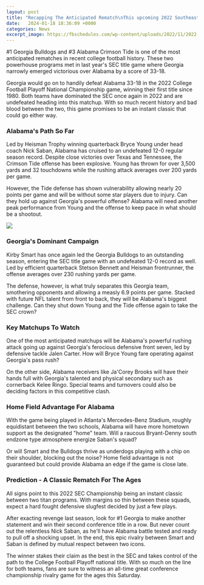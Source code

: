 ```yaml
---
layout: post
title: "Recapping The Anticipated Rematch\nThis upcoming 2022 Southeastern Conference (SEC) Championship game between the"
date:   2024-01-18 18:36:09 +0000
categories: News
excerpt_image: https://fbschedules.com/wp-content/uploads/2022/11/2022-sec-championship-game.jpg
---
```

#1 Georgia Bulldogs and #3 Alabama Crimson Tide is one of the most anticipated rematches in recent college football history. These two powerhouse programs met in last year's SEC title game where Georgia narrowly emerged victorious over Alabama by a score of 33-18. 

Georgia would go on to handily defeat Alabama 33-18 in the 2022 College Football Playoff National Championship game, winning their first title since 1980. Both teams have dominated the SEC once again in 2022 and are undefeated heading into this matchup. With so much recent history and bad blood between the two, this game promises to be an instant classic that could go either way.

### Alabama's Path So Far
Led by Heisman Trophy winning quarterback Bryce Young under head coach Nick Saban, Alabama has cruised to an undefeated 12-0 regular season record. Despite close victories over Texas and Tennessee, the Crimson Tide offense has been explosive. Young has thrown for over 3,500 yards and 32 touchdowns while the rushing attack averages over 200 yards per game.

However, the Tide defense has shown vulnerability allowing nearly 20 points per game and will be without some star players due to injury. Can they hold up against Georgia's powerful offense? Alabama will need another peak performance from Young and the offense to keep pace in what should be a shootout.  


![](https://fbschedules.com/wp-content/uploads/2022/11/2022-sec-championship-game.jpg)
### Georgia's Dominant Campaign
Kirby Smart has once again led the Georgia Bulldogs to an outstanding season, entering the SEC title game with an undefeated 12-0 record as well. Led by efficient quarterback Stetson Bennett and Heisman frontrunner, the offense averages over 230 rushing yards per game. 

The defense, however, is what truly separates this Georgia team, smothering opponents and allowing a measly 6.9 points per game. Stacked with future NFL talent from front to back, they will be Alabama's biggest challenge. Can they shut down Young and the Tide offense again to take the SEC crown?

### Key Matchups To Watch 
One of the most anticipated matchups will be Alabama's powerful rushing attack going up against Georgia's ferocious defensive front seven, led by defensive tackle Jalen Carter. How will Bryce Young fare operating against Georgia's pass rush? 

On the other side, Alabama receivers like Ja'Corey Brooks will have their hands full with Georgia's talented and physical secondary such as cornerback Kelee Ringo. Special teams and turnovers could also be deciding factors in this competitive clash.

### Home Field Advantage For Alabama
With the game being played in Atlanta's Mercedes-Benz Stadium, roughly equidistant between the two schools, Alabama will have more hometown support as the designated "home" team. Will a raucous Bryant-Denny south endzone type atmosphere energize Saban's squad? 

Or will Smart and the Bulldogs thrive as underdogs playing with a chip on their shoulder, blocking out the noise? Home field advantage is not guaranteed but could provide Alabama an edge if the game is close late.

### Prediction - A Classic Rematch For The Ages
All signs point to this 2022 SEC Championship being an instant classic between two titan programs. With margins so thin between these squads, expect a hard fought defensive slugfest decided by just a few plays. 

After exacting revenge last season, look for #1 Georgia to make another statement and win their second conference title in a row. But never count out the relentless Nick Saban, as he'll have Alabama battle tested and ready to pull off a shocking upset. In the end, this epic rivalry between Smart and Saban is defined by mutual respect between two icons.

The winner stakes their claim as the best in the SEC and takes control of the path to the College Football Playoff national title. With so much on the line for both teams, fans are sure to witness an all-time great conference championship rivalry game for the ages this Saturday.